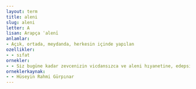 ```yaml
---
layout: term
title: aleni
slug: aleni
letter: A
lisan: Arapça ʿalenī
anlamlar:
- Açık, ortada, meydanda, herkesin içinde yapılan
ozellikler:
- - sıfat
ornekler:
- - Siz bugüne kadar zevcenizin vicdansızca ve aleni hıyanetine, edepsizliğine tahammül ettiniz.
orneklerkaynak:
- - Hüseyin Rahmi Gürpınar
---
```

